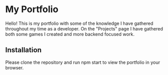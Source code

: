 # My Portfolio
Hello! This is my portfolio with some of the knowledge I have gathered throughout my time as a developer. On the "Projects" page I have gathered both some games I created and more backend focused work. 

## Installation
Please clone the repository and run npm start to view the portfolio in your browser. 
